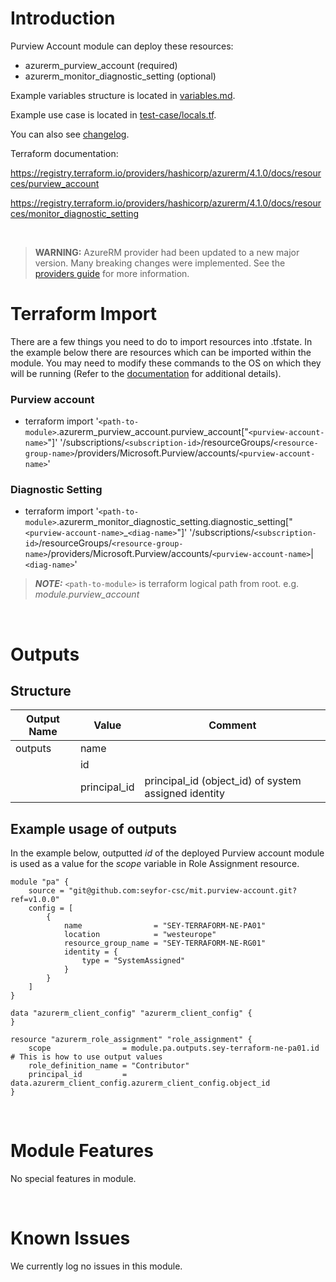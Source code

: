 # Introduction
Purview Account module can deploy these resources:
* azurerm_purview_account (required)
* azurerm_monitor_diagnostic_setting (optional)

Example variables structure is located in [variables.md](variables.md).

Example use case is located in [test-case/locals.tf](test-case/locals.tf).

You can also see [changelog](CHANGELOG.md).

Terraform documentation:

https://registry.terraform.io/providers/hashicorp/azurerm/4.1.0/docs/resources/purview_account

https://registry.terraform.io/providers/hashicorp/azurerm/4.1.0/docs/resources/monitor_diagnostic_setting

&nbsp;

> **WARNING:** AzureRM provider had been updated to a new major version. Many breaking changes were implemented. See the [providers guide](https://registry.terraform.io/providers/hashicorp/azurerm/latest/docs/guides/4.0-upgrade-guide) for more information.

# Terraform Import
There are a few things you need to do to import resources into .tfstate. In the example below there are resources which can be imported within the module. You may need to modify these commands to the OS on which they will be running (Refer to the [documentation](https://developer.hashicorp.com/terraform/cli/commands/import#example-import-into-resource-configured-with-for_each) for additional details).
### Purview account
* terraform import '`<path-to-module>`.azurerm_purview_account.purview_account["`<purview-account-name>`"]' '/subscriptions/`<subscription-id>`/resourceGroups/`<resource-group-name>`/providers/Microsoft.Purview/accounts/`<purview-account-name>`'
### Diagnostic Setting
* terraform import '`<path-to-module>`.azurerm_monitor_diagnostic_setting.diagnostic_setting["`<purview-account-name>`_`<diag-name>`"]' '/subscriptions/`<subscription-id>`/resourceGroups/`<resource-group-name>`/providers/Microsoft.Purview/accounts/`<purview-account-name>`|`<diag-name>`'

 > **_NOTE:_** `<path-to-module>` is terraform logical path from root. e.g. _module.purview\_account_

&nbsp;

# Outputs
## Structure

| Output Name | Value        | Comment                                              |
| ----------- | ------------ | ---------------------------------------------------- |
| outputs     | name         |                                                      |
|             | id           |                                                      |
|             | principal_id | principal_id (object_id) of system assigned identity |

## Example usage of outputs
In the example below, outputted _id_ of the deployed Purview account module is used as a value for the _scope_ variable in Role Assignment resource.
```
module "pa" {
    source = "git@github.com:seyfor-csc/mit.purview-account.git?ref=v1.0.0"
    config = [
        {
            name                = "SEY-TERRAFORM-NE-PA01"
            location            = "westeurope"
            resource_group_name = "SEY-TERRAFORM-NE-RG01"
            identity = {
                type = "SystemAssigned"
            }
        }
    ]
}

data "azurerm_client_config" "azurerm_client_config" {
}

resource "azurerm_role_assignment" "role_assignment" {
    scope                = module.pa.outputs.sey-terraform-ne-pa01.id # This is how to use output values
    role_definition_name = "Contributor"
    principal_id         = data.azurerm_client_config.azurerm_client_config.object_id
}
```

&nbsp;

# Module Features
No special features in module.

&nbsp;

# Known Issues
We currently log no issues in this module.